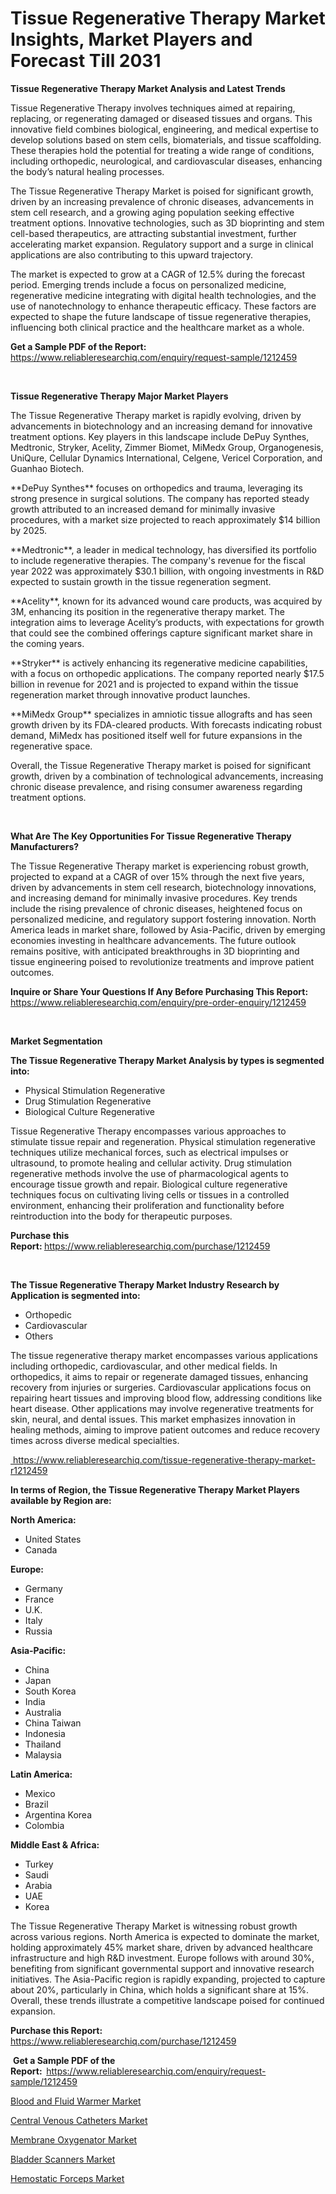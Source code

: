 <p><h1>Tissue Regenerative Therapy Market Insights, Market Players and Forecast Till 2031</h1></p><p><strong>Tissue Regenerative Therapy Market Analysis and Latest Trends</strong></p>
<p><p>Tissue Regenerative Therapy involves techniques aimed at repairing, replacing, or regenerating damaged or diseased tissues and organs. This innovative field combines biological, engineering, and medical expertise to develop solutions based on stem cells, biomaterials, and tissue scaffolding. These therapies hold the potential for treating a wide range of conditions, including orthopedic, neurological, and cardiovascular diseases, enhancing the body’s natural healing processes.</p><p>The Tissue Regenerative Therapy Market is poised for significant growth, driven by an increasing prevalence of chronic diseases, advancements in stem cell research, and a growing aging population seeking effective treatment options. Innovative technologies, such as 3D bioprinting and stem cell-based therapeutics, are attracting substantial investment, further accelerating market expansion. Regulatory support and a surge in clinical applications are also contributing to this upward trajectory.</p><p>The market is expected to grow at a CAGR of 12.5% during the forecast period. Emerging trends include a focus on personalized medicine, regenerative medicine integrating with digital health technologies, and the use of nanotechnology to enhance therapeutic efficacy. These factors are expected to shape the future landscape of tissue regenerative therapies, influencing both clinical practice and the healthcare market as a whole.</p></p>
<p><strong>Get a Sample PDF of the Report:&nbsp;</strong> <a href="https://www.reliableresearchiq.com/enquiry/request-sample/1212459?utm_campaign=1137&utm_medium=2&utm_source=Github&utm_content=ia&utm_term=17122024&utm_id=tissue-regenerative-therapy">https://www.reliableresearchiq.com/enquiry/request-sample/1212459</a></p>
<p>&nbsp;</p>
<p><strong>Tissue Regenerative Therapy Major Market Players</strong></p>
<p><p>The Tissue Regenerative Therapy market is rapidly evolving, driven by advancements in biotechnology and an increasing demand for innovative treatment options. Key players in this landscape include DePuy Synthes, Medtronic, Stryker, Acelity, Zimmer Biomet, MiMedx Group, Organogenesis, UniQure, Cellular Dynamics International, Celgene, Vericel Corporation, and Guanhao Biotech.</p><p>**DePuy Synthes** focuses on orthopedics and trauma, leveraging its strong presence in surgical solutions. The company has reported steady growth attributed to an increased demand for minimally invasive procedures, with a market size projected to reach approximately $14 billion by 2025.</p><p>**Medtronic**, a leader in medical technology, has diversified its portfolio to include regenerative therapies. The company's revenue for the fiscal year 2022 was approximately $30.1 billion, with ongoing investments in R&D expected to sustain growth in the tissue regeneration segment.</p><p>**Acelity**, known for its advanced wound care products, was acquired by 3M, enhancing its position in the regenerative therapy market. The integration aims to leverage Acelity’s products, with expectations for growth that could see the combined offerings capture significant market share in the coming years.</p><p>**Stryker** is actively enhancing its regenerative medicine capabilities, with a focus on orthopedic applications. The company reported nearly $17.5 billion in revenue for 2021 and is projected to expand within the tissue regeneration market through innovative product launches.</p><p>**MiMedx Group** specializes in amniotic tissue allografts and has seen growth driven by its FDA-cleared products. With forecasts indicating robust demand, MiMedx has positioned itself well for future expansions in the regenerative space.</p><p>Overall, the Tissue Regenerative Therapy market is poised for significant growth, driven by a combination of technological advancements, increasing chronic disease prevalence, and rising consumer awareness regarding treatment options.</p></p>
<p>&nbsp;</p>
<p><strong>What Are The Key Opportunities For Tissue Regenerative Therapy Manufacturers?</strong></p>
<p><p>The Tissue Regenerative Therapy market is experiencing robust growth, projected to expand at a CAGR of over 15% through the next five years, driven by advancements in stem cell research, biotechnology innovations, and increasing demand for minimally invasive procedures. Key trends include the rising prevalence of chronic diseases, heightened focus on personalized medicine, and regulatory support fostering innovation. North America leads in market share, followed by Asia-Pacific, driven by emerging economies investing in healthcare advancements. The future outlook remains positive, with anticipated breakthroughs in 3D bioprinting and tissue engineering poised to revolutionize treatments and improve patient outcomes.</p></p>
<p><strong>Inquire or Share Your Questions If Any Before Purchasing This Report:</strong> <a href="https://www.reliableresearchiq.com/enquiry/pre-order-enquiry/1212459?utm_campaign=1137&utm_medium=2&utm_source=Github&utm_content=ia&utm_term=17122024&utm_id=tissue-regenerative-therapy">https://www.reliableresearchiq.com/enquiry/pre-order-enquiry/1212459</a></p>
<p>&nbsp;</p>
<p><strong>Market Segmentation</strong></p>
<p><strong>The Tissue Regenerative Therapy Market Analysis by types is segmented into:</strong></p>
<p><ul><li>Physical Stimulation Regenerative</li><li>Drug Stimulation Regenerative</li><li>Biological Culture Regenerative</li></ul></p>
<p><p>Tissue Regenerative Therapy encompasses various approaches to stimulate tissue repair and regeneration. Physical stimulation regenerative techniques utilize mechanical forces, such as electrical impulses or ultrasound, to promote healing and cellular activity. Drug stimulation regenerative methods involve the use of pharmacological agents to encourage tissue growth and repair. Biological culture regenerative techniques focus on cultivating living cells or tissues in a controlled environment, enhancing their proliferation and functionality before reintroduction into the body for therapeutic purposes.</p></p>
<p><strong>Purchase this Report:&nbsp;</strong><a href="https://www.reliableresearchiq.com/purchase/1212459?utm_campaign=1137&utm_medium=2&utm_source=Github&utm_content=ia&utm_term=17122024&utm_id=tissue-regenerative-therapy">https://www.reliableresearchiq.com/purchase/1212459</a></p>
<p>&nbsp;</p>
<p><strong>The Tissue Regenerative Therapy Market Industry Research by Application is segmented into:</strong></p>
<p><ul><li>Orthopedic</li><li>Cardiovascular</li><li>Others</li></ul></p>
<p><p>The tissue regenerative therapy market encompasses various applications including orthopedic, cardiovascular, and other medical fields. In orthopedics, it aims to repair or regenerate damaged tissues, enhancing recovery from injuries or surgeries. Cardiovascular applications focus on repairing heart tissues and improving blood flow, addressing conditions like heart disease. Other applications may involve regenerative treatments for skin, neural, and dental issues. This market emphasizes innovation in healing methods, aiming to improve patient outcomes and reduce recovery times across diverse medical specialties.</p></p>
<p><a href="https://www.reliableresearchiq.com/tissue-regenerative-therapy-market-r1212459?utm_campaign=1137&utm_medium=2&utm_source=Github&utm_content=ia&utm_term=17122024&utm_id=tissue-regenerative-therapy">&nbsp;https://www.reliableresearchiq.com/tissue-regenerative-therapy-market-r1212459</a></p>
<p><strong>In terms of Region, the Tissue Regenerative Therapy Market Players available by Region are:</strong></p>
<p>
    <p> <strong> North America: </strong>
        <ul>
            <li>United States</li>
            <li>Canada</li>
        </ul>
        </p> 
    <p> <strong> Europe: </strong>
        <ul>
            <li>Germany</li>
            <li>France</li>
            <li>U.K.</li>
            <li>Italy</li>
            <li>Russia</li>
        </ul>
        </p> 
    <p> <strong> Asia-Pacific: </strong>
        <ul>
            <li>China</li>
            <li>Japan</li>
            <li>South Korea</li>
            <li>India</li>
            <li>Australia</li>
            <li>China Taiwan</li>
            <li>Indonesia</li>
            <li>Thailand</li>
            <li>Malaysia</li>
        </ul>
        </p> 
    <p> <strong> Latin America: </strong>
        <ul>
            <li>Mexico</li>
            <li>Brazil</li>
            <li>Argentina Korea</li>
            <li>Colombia</li>
        </ul>
        </p> 
    <p> <strong> Middle East & Africa: </strong>
        <ul>
            <li>Turkey</li>
            <li>Saudi</li>
            <li>Arabia</li>
            <li>UAE</li>
            <li>Korea</li>
        </ul>
    </p>
    </p>
<p><p>The Tissue Regenerative Therapy Market is witnessing robust growth across various regions. North America is expected to dominate the market, holding approximately 45% market share, driven by advanced healthcare infrastructure and high R&D investment. Europe follows with around 30%, benefiting from significant governmental support and innovative research initiatives. The Asia-Pacific region is rapidly expanding, projected to capture about 20%, particularly in China, which holds a significant share at 15%. Overall, these trends illustrate a competitive landscape poised for continued expansion.</p></p>
<p><strong>Purchase this Report: </strong><a href="https://www.reliableresearchiq.com/purchase/1212459?utm_campaign=1137&utm_medium=2&utm_source=Github&utm_content=ia&utm_term=17122024&utm_id=tissue-regenerative-therapy">https://www.reliableresearchiq.com/purchase/1212459</a></p>
<p>&nbsp;<strong>Get a Sample PDF of the Report:&nbsp;&nbsp;</strong><a href="https://www.reliableresearchiq.com/enquiry/request-sample/1212459?utm_campaign=1137&utm_medium=2&utm_source=Github&utm_content=ia&utm_term=17122024&utm_id=tissue-regenerative-therapy">https://www.reliableresearchiq.com/enquiry/request-sample/1212459</a></p>
<p><strong></strong></p>
<p><p><a href="https://www.linkedin.com/pulse/comprehensive-analysis-blood-fluid-warmer-market-key-player-x3q1e?utm_campaign=1137&utm_medium=2&utm_source=Github&utm_content=ia&utm_term=17122024&utm_id=tissue-regenerative-therapy">Blood and Fluid Warmer Market</a></p><p><a href="https://www.linkedin.com/pulse/market-demand-revenue-analysis-central-venous-catheters-projected-nvape?utm_campaign=1137&utm_medium=2&utm_source=Github&utm_content=ia&utm_term=17122024&utm_id=tissue-regenerative-therapy">Central Venous Catheters Market</a></p><p><a href="https://www.linkedin.com/pulse/projected-membrane-oxygenator-market-growth-57-cagr-from-2024-2031-swbuf?utm_campaign=1137&utm_medium=2&utm_source=Github&utm_content=ia&utm_term=17122024&utm_id=tissue-regenerative-therapy">Membrane Oxygenator Market</a></p><p><a href="https://www.linkedin.com/pulse/bladder-scanners-market-forecastfor-year2024-2031-insigths-htcpe?utm_campaign=1137&utm_medium=2&utm_source=Github&utm_content=ia&utm_term=17122024&utm_id=tissue-regenerative-therapy">Bladder Scanners Market</a></p><p><a href="https://www.linkedin.com/pulse/hemostatic-forceps-industry-forecast-market-shifts-strategic-fxxyf?utm_campaign=1137&utm_medium=2&utm_source=Github&utm_content=ia&utm_term=17122024&utm_id=tissue-regenerative-therapy">Hemostatic Forceps Market</a></p></p>